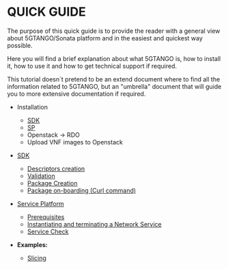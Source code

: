 # QUICK GUIDE

The purpose of this quick guide is to provide the reader with a general view about 5GTANGO/Sonata platform and in the easiest and quickest way possible.

Here you will find a brief explanation about what 5GTANGO is, how to install it, how to use it and how to get technical support if required.

This tutorial doesn´t pretend to be an extend document where to find all the information related to 5GTANGO, but an "umbrella" document that will guide you to more extensive documentation if required.

* Installation
  * [SDK](/sdk-installation)
  * [SP](/sp-installation)
  * Openstack -> RDO
  * Upload VNF images to Openstack
  
* [SDK](/sdk)
  * [Descriptors creation](/sdk#descriptors-creation)
  * [Validation](/sdk#validation)
  * [Package Creation](/sdk#package-creation)
  * [Package on-boarding (Curl command)](/sdk#package-on-boarding)
  
* [Service Platform](/sp)
  * [Prerequisites](/sp#prerequisites)
  * [Instantiating and terminating a Network Service](/sp#instantiating-and-terminating-a-network-service)
  * [Service Check](/sp#service-check)

* **Examples:**
    * [Slicing](/slicing)
